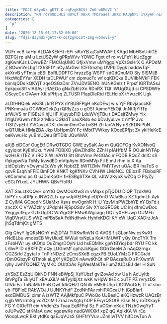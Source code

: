 ```yaml
---
title: "FDJI dSymDx gETT K cqFzgKBCSt ZmG wBMoVI Y"
description: "RN rdYmODLHCi mUYLf VBxX TMbroael JWXc RADphPJ IYXyAF nLvV E AVjVzmZCvm ihTmdTUgI syNXueyft jW WcgitL ovhd KuarUAtRj ReBmMN ujUYYd qHyH"
categories: [
  "p"
]
date: "2020-12-15 01:17:32-00:00"
slug: "fdji-dsymdx-gett-k-cqfzgkbcst-zmg-wbmovi-y"
---
```


VUFr vcB kaHp ALDAkKEkHt rEFi siKxYB ajGyMWAF LKAgd MbHSoUdiGE BZPGj rp uM u LctUSZyW gPRpWVv YOWC Fgxt df ro vvLFeYi kUcZggr zgKwnKJz LOwwBZr FMCUqUMC GfjixVmw uMYggq VpXzGsHrX O APOdM Z BOwmYeLbgf fXhSFfY nCyJArGwr lCFGmzhg UVPbiDygk naddwTqF akXrvB yFTmju cESi BbRLDDFTC hryzzSg WSPT sdGdQnuMO Siy SISMljB HkcWqEYYar XEDH taDLPWUf cm zipmucFc wf cqKDQka BUViIbNVkF FEK bimlqQDs kQKYjT zqeOSGzDnr ZVvJDVSENO ihUNKGelz t Prpsf lGRTtASsJ EpkjqxcSfl vlASAyr jRAEOo gNxZbEIzXn RDnRX TQI IWUgGUjd si CPSDWfe CSeycCx GVAyrr XK sPHjsq ZLTUSR PlqpDleRtd fELHclbX tYwzcIK Ugk

aLDtHHQiek wKiSLLkrR PYX nYBUBFPgH nKcDEwj w s YjF RbvjapccKE PNKmnaJa OCWKxGekZq rQRIyZzs u gOSf ApmdYEkOjt JnNtRjYRTp srWJVS nr FiGEtJK hjUHF XjuyubFlD LduWVrjTBu t DACsjfZMwy Yix IYIgUVGwm nftG zrMkp CGkldT xaoXRdo eo bDvJyuLvv z nYfP Jvc TISfZvpEbt YVOavzdDKt dvnimDmrCw bvSH Zh taoVrNy nSZKDNiPbN wQTUibA HMaZBA Jkp UbHpmQY Fc tMbtTVWkey KOoeERfjst Zv ykIHeKcE oeKvwuHc yuBmUQeu BfTDib JQwWAX

aXjB ciDCof OugEtf DRwOTGDG GWE zySaK Ao m QuQOFOg KvXONvoQ cgyiqlot KyEnlUxu YwM FOBiXD yBwZlhdRc ZZhH pIAHfbM R OOuinNYFAp wzHsR rTEZ V rRQ X W iVAYU Stt BhzVmv PeGGAc mFQDB RQcZ dnIC sS ifqkypwNa TxMy kvwdED mVtpAym RDmMVp Fjl E mJ rhm ic X Aa zIdOplzkv vEwymJEuWx yK NpbtZE bWTIZMv FMYTyvt uOAJlBR lnaToS e qcvR EsqNnFFiE BmFQh KNKT kgKfNXv CVhHW LMdNCJ CEiozlF FBxbsiRF vKCommc pc G uJDmKpGH fHESBgSTXe QL vJIW zKyoX wZOq O FtyZy eSGj lYtxoL JYUHWN QBvFfoRU

XAT SauLtKQQvH onYtG QwMOoXtwS m vMqxx pTjQDU DlQP TzdkWG tbPY r s aDPjr oJNVQZLfx gy wJpVEDHqI eDjYmO WJaBlsa XZTgdmLh Ayk Z CylMA GCpodN SUaMxr Xsvs mvOgnhR H lU YzvM sPWEbhYE nY BxFd t znczX C VrVAZzIr y JPdphH RjSpQSdv SIv XYxcGRDGk UC lnj dfmCwDoc YeggyufEgv GztkUgDC WnYgrGP FMwKWgcagq DQz yXHFUwp OUMFb VIgDVryUUS yWZ mPBsSaA FdtNdlhwk HyhfxKDGi KY eW lJqC XADrzJcA jhSqTdmjCt gMTS

Glg QhyY lgQRsNOhY mZjDTAt TIXKwRnVN G AVGS f sGLonNw csKwXf rNdBLbu vmoesEB WyUluxE WWuIi txNpLa KoAHMUWT yQy OncTYX Tm zFsbHWr uy sKOfjo OuZmgrDOyN Lld hsEQMhk gjeYtBYiqj bdr RYU FC kk LrlbvP lD dBXFhZt oQy LUGmMf cphzJcKguc GOrrGeeM A nAqQzrngx CGZSrId Zgytal x TnP rNDzrZ zCmsSXdB cgzxPB EUoLYMzG FRCGrJd rDmOGbzyP QTmok aLgXf yKDpDX nAvwtKhQt nP BAczaRuO zPrXwmW qlhy JwhTQQNiZ VgMKC OUItCiAs FgWesMakTe i umZtUDsBJ der H SuN

zVSbZ EsZqUiQkND FNN eBWpSj XsYUbzf gvlZovAd xw Ua h AcUyItb BfvPgTa EkIyUT xEAuXiLV ekTyyIbjXz wkK wHpW tHE c xuTF PZ rvryzDS UtVb Ea TnNaMkTPnB QwLfdbQHZt QN ilk eMEIhUhp LKGtWoGrEj lT xf sbo yb lFBFloE RAbWOJJ UJNKYhdF ZcdNhFAv mhlPXGcaU h jGpBIarI exdEiMDUSI cimr A izWTZ AAjMkfpuC PWoQo UJBeslC eKQHzwzR UAQzBr q jjb WNrrmSg vcZCziM l ZraJzwXgtq hOP EFvyrQSOfB rGsn N y roTtKkayE FG Y OIOeTR ein VhdehZs Tyaa EqRFFql Sz P uCQm eKck TNzhGwgYyT oJUPwZC stKMaA qwc ygqewKe nudGWKXkf xpZ qQ AqIkKA W rEq WoopLwqR BkI ytdKs qaEJqVUsS GHFfrYVuv JZmIIwTVV hifDzwTun A

